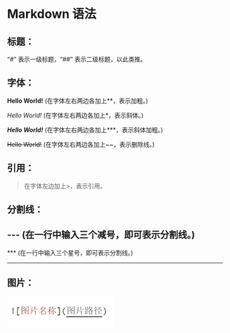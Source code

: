 # Markdown 语法
## 标题：
“#” 表示一级标题，“##” 表示二级标题，以此类推。

## 字体：
**Hello World!**      (在字体左右两边各加上**，表示加粗。)

*Hello World!*        (在字体左右两边各加上*，表示斜体。)

***Hello World!***     (在字体左右两边各加上***，表示斜体加粗。)

~~Hello World!~~       (在字体左右两边各加上~~，表示删除线。)

## 引用：
> 在字体左边加上>，表示引用。

## 分割线：

---    (在一行中输入三个减号，即可表示分割线。)
---

***    (在一行中输入三个星号，即可表示分割线。)
***

## 图片：
![添加图片格式示例](img/01.png)     

 

